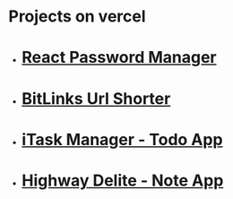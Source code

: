 # Projects on vercel

- # [React Password Manager](https://web-development-series-tedx.vercel.app)
- # [BitLinks Url Shorter](https://bitlinks-sigma.vercel.app/)
- # [iTask Manager - Todo App](https://todo-app-tan-tau-28.vercel.app/)
- # [Highway Delite - Note App](https://highway-delite-alpha-five.vercel.app/)
